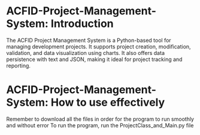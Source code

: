 # ACFID-Project-Management-System: Introduction
The ACFID Project Management System is a Python-based tool for managing development projects.
It supports project creation, modification, validation, and data visualization using charts.
It also offers data persistence with text and JSON, making it ideal for project tracking and reporting.


# ACFID-Project-Management-System: How to use effectively
Remember to download all the files in order for the program to run smoothly and without error
To run the program, run the ProjectClass_and_Main.py file
